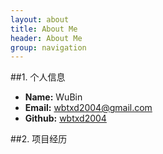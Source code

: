 ```yaml
---
layout: about
title: About Me
header: About Me
group: navigation
---
```


##1. 个人信息

 * **Name:** WuBin
 * **Email:** [wbtxd2004@gmail.com](mailto:wbtxd2004@gmail.com)
 * **Github:** [wbtxd2004](https://github.com/wbtxd2004)


##2. 项目经历

